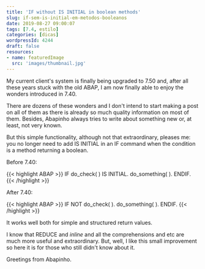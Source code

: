 ```yaml
---
title: 'IF without IS INITIAL in boolean methods'
slug: if-sem-is-initial-em-metodos-booleanos
date: 2019-08-27 09:00:07
tags: [7.4, estilo]
categories: [dicas]
wordpressId: 4244
draft: false
resources:
- name: featuredImage
  src: 'images/thumbnail.jpg'
---
```

My current client's system is finally being upgraded to 7.50 and, after all these years stuck with the old ABAP, I am now finally able to enjoy the wonders introduced in 7.40.

There are dozens of these wonders and I don't intend to start making a post on all of them as there is already so much quality information on most of them. Besides, Abapinho always tries to write about something new or, at least, not very known.

But this simple functionality, although not that extraordinary, pleases me: you no longer need to add IS INITIAL in an IF command when the condition is a method returning a boolean.

<!--more-->

Before 7.40:

{{< highlight ABAP >}}
IF do_check( ) IS INITIAL.
  do_something( ).
ENDIF.
{{< /highlight >}}

After 7.40:

{{< highlight ABAP >}}
IF NOT do_check( ).
  do_something( ).
ENDIF.
{{< /highlight >}}

It works well both for simple and structured return values.

I know that REDUCE and _inline_ and all the comprehensions and etc are much more useful and extraordinary. But, well, I like this small improvement so here it is for those who still didn't know about it.

Greetings from Abapinho.
